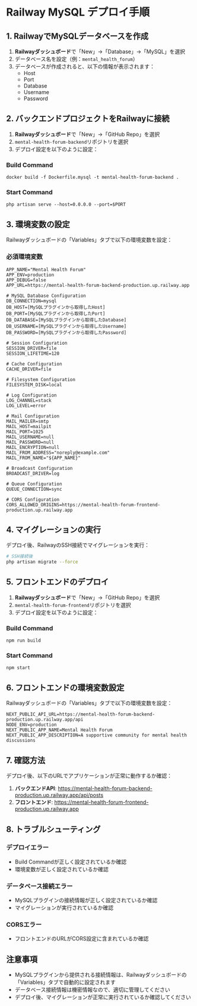 # Railway MySQL デプロイ手順

## 1. RailwayでMySQLデータベースを作成

1. **Railwayダッシュボード**で「New」→「Database」→「MySQL」を選択
2. データベース名を設定（例：`mental_health_forum`）
3. データベースが作成されると、以下の情報が表示されます：
   - Host
   - Port
   - Database
   - Username
   - Password

## 2. バックエンドプロジェクトをRailwayに接続

1. **Railwayダッシュボード**で「New」→「GitHub Repo」を選択
2. `mental-health-forum-backend`リポジトリを選択
3. デプロイ設定を以下のように設定：

### Build Command
```
docker build -f Dockerfile.mysql -t mental-health-forum-backend .
```

### Start Command
```
php artisan serve --host=0.0.0.0 --port=$PORT
```

## 3. 環境変数の設定

Railwayダッシュボードの「Variables」タブで以下の環境変数を設定：

### 必須環境変数
```
APP_NAME="Mental Health Forum"
APP_ENV=production
APP_DEBUG=false
APP_URL=https://mental-health-forum-backend-production.up.railway.app

# MySQL Database Configuration
DB_CONNECTION=mysql
DB_HOST=[MySQLプラグインから取得したHost]
DB_PORT=[MySQLプラグインから取得したPort]
DB_DATABASE=[MySQLプラグインから取得したDatabase]
DB_USERNAME=[MySQLプラグインから取得したUsername]
DB_PASSWORD=[MySQLプラグインから取得したPassword]

# Session Configuration
SESSION_DRIVER=file
SESSION_LIFETIME=120

# Cache Configuration
CACHE_DRIVER=file

# Filesystem Configuration
FILESYSTEM_DISK=local

# Log Configuration
LOG_CHANNEL=stack
LOG_LEVEL=error

# Mail Configuration
MAIL_MAILER=smtp
MAIL_HOST=mailpit
MAIL_PORT=1025
MAIL_USERNAME=null
MAIL_PASSWORD=null
MAIL_ENCRYPTION=null
MAIL_FROM_ADDRESS="noreply@example.com"
MAIL_FROM_NAME="${APP_NAME}"

# Broadcast Configuration
BROADCAST_DRIVER=log

# Queue Configuration
QUEUE_CONNECTION=sync

# CORS Configuration
CORS_ALLOWED_ORIGINS=https://mental-health-forum-frontend-production.up.railway.app
```

## 4. マイグレーションの実行

デプロイ後、RailwayのSSH接続でマイグレーションを実行：

```bash
# SSH接続後
php artisan migrate --force
```

## 5. フロントエンドのデプロイ

1. **Railwayダッシュボード**で「New」→「GitHub Repo」を選択
2. `mental-health-forum-frontend`リポジトリを選択
3. デプロイ設定を以下のように設定：

### Build Command
```
npm run build
```

### Start Command
```
npm start
```

## 6. フロントエンドの環境変数設定

Railwayダッシュボードの「Variables」タブで以下の環境変数を設定：

```
NEXT_PUBLIC_API_URL=https://mental-health-forum-backend-production.up.railway.app/api
NODE_ENV=production
NEXT_PUBLIC_APP_NAME=Mental Health Forum
NEXT_PUBLIC_APP_DESCRIPTION=A supportive community for mental health discussions
```

## 7. 確認方法

デプロイ後、以下のURLでアプリケーションが正常に動作するか確認：

1. **バックエンドAPI**: https://mental-health-forum-backend-production.up.railway.app/api/posts
2. **フロントエンド**: https://mental-health-forum-frontend-production.up.railway.app

## 8. トラブルシューティング

### デプロイエラー
- Build Commandが正しく設定されているか確認
- 環境変数が正しく設定されているか確認

### データベース接続エラー
- MySQLプラグインの接続情報が正しく設定されているか確認
- マイグレーションが実行されているか確認

### CORSエラー
- フロントエンドのURLがCORS設定に含まれているか確認

## 注意事項

- MySQLプラグインから提供される接続情報は、Railwayダッシュボードの「Variables」タブで自動的に設定されます
- データベース接続情報は機密情報なので、適切に管理してください
- デプロイ後、マイグレーションが正常に実行されているか確認してください 